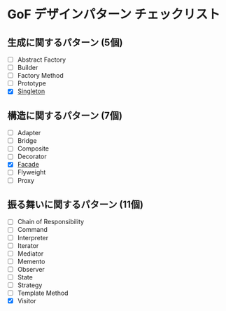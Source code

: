 # GoF デザインパターン チェックリスト

## 生成に関するパターン (5個)

- [ ] Abstract Factory
- [ ] Builder
- [ ] Factory Method
- [ ] Prototype
- [x] [Singleton](./singleton/)

## 構造に関するパターン (7個)

- [ ] Adapter
- [ ] Bridge
- [ ] Composite
- [ ] Decorator
- [x] [Facade](./facade/)
- [ ] Flyweight
- [ ] Proxy

## 振る舞いに関するパターン (11個)

- [ ] Chain of Responsibility
- [ ] Command
- [ ] Interpreter
- [ ] Iterator
- [ ] Mediator
- [ ] Memento
- [ ] Observer
- [ ] State
- [ ] Strategy
- [ ] Template Method
- [x] Visitor
